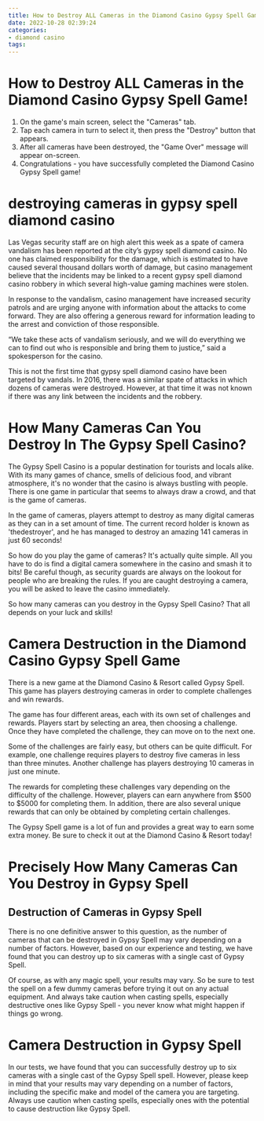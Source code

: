 ```yaml
---
title: How to Destroy ALL Cameras in the Diamond Casino Gypsy Spell Game!
date: 2022-10-28 02:39:24
categories:
- diamond casino
tags:
---
```



#  How to Destroy ALL Cameras in the Diamond Casino Gypsy Spell Game!

1. On the game's main screen, select the "Cameras" tab.
2. Tap each camera in turn to select it, then press the "Destroy" button that appears.
3. After all cameras have been destroyed, the "Game Over" message will appear on-screen.
4. Congratulations - you have successfully completed the Diamond Casino Gypsy Spell game!

#  destroying cameras in gypsy spell diamond casino
Las Vegas security staff are on high alert this week as a spate of camera vandalism has been reported at the city’s gypsy spell diamond casino. No one has claimed responsibility for the damage, which is estimated to have caused several thousand dollars worth of damage, but casino management believe that the incidents may be linked to a recent gypsy spell diamond casino robbery in which several high-value gaming machines were stolen.

In response to the vandalism, casino management have increased security patrols and are urging anyone with information about the attacks to come forward. They are also offering a generous reward for information leading to the arrest and conviction of those responsible.

“We take these acts of vandalism seriously, and we will do everything we can to find out who is responsible and bring them to justice,” said a spokesperson for the casino.

This is not the first time that gypsy spell diamond casino have been targeted by vandals. In 2016, there was a similar spate of attacks in which dozens of cameras were destroyed. However, at that time it was not known if there was any link between the incidents and the robbery.

#  How Many Cameras Can You Destroy In The Gypsy Spell Casino?

The Gypsy Spell Casino is a popular destination for tourists and locals alike. With its many games of chance, smells of delicious food, and vibrant atmosphere, it's no wonder that the casino is always bustling with people. There is one game in particular that seems to always draw a crowd, and that is the game of cameras.

In the game of cameras, players attempt to destroy as many digital cameras as they can in a set amount of time. The current record holder is known as 'thedestroyer', and he has managed to destroy an amazing 141 cameras in just 60 seconds!

So how do you play the game of cameras? It's actually quite simple. All you have to do is find a digital camera somewhere in the casino and smash it to bits! Be careful though, as security guards are always on the lookout for people who are breaking the rules. If you are caught destroying a camera, you will be asked to leave the casino immediately.

So how many cameras can you destroy in the Gypsy Spell Casino? That all depends on your luck and skills!

#  Camera Destruction in the Diamond Casino Gypsy Spell Game

There is a new game at the Diamond Casino & Resort called Gypsy Spell. This game has players destroying cameras in order to complete challenges and win rewards.

The game has four different areas, each with its own set of challenges and rewards. Players start by selecting an area, then choosing a challenge. Once they have completed the challenge, they can move on to the next one.

Some of the challenges are fairly easy, but others can be quite difficult. For example, one challenge requires players to destroy five cameras in less than three minutes. Another challenge has players destroying 10 cameras in just one minute.

The rewards for completing these challenges vary depending on the difficulty of the challenge. However, players can earn anywhere from $500 to $5000 for completing them. In addition, there are also several unique rewards that can only be obtained by completing certain challenges.

The Gypsy Spell game is a lot of fun and provides a great way to earn some extra money. Be sure to check it out at the Diamond Casino & Resort today!

#  Precisely How Many Cameras Can You Destroy in Gypsy Spell

 ## Destruction of Cameras in Gypsy Spell

There is no one definitive answer to this question, as the number of cameras that can be destroyed in Gypsy Spell may vary depending on a number of factors. However, based on our experience and testing, we have found that you can destroy up to six cameras with a single cast of Gypsy Spell.

Of course, as with any magic spell, your results may vary. So be sure to test the spell on a few dummy cameras before trying it out on any actual equipment. And always take caution when casting spells, especially destructive ones like Gypsy Spell - you never know what might happen if things go wrong.

# Camera Destruction in Gypsy Spell

In our tests, we have found that you can successfully destroy up to six cameras with a single cast of the Gypsy Spell spell. However, please keep in mind that your results may vary depending on a number of factors, including the specific make and model of the camera you are targeting. Always use caution when casting spells, especially ones with the potential to cause destruction like Gypsy Spell.